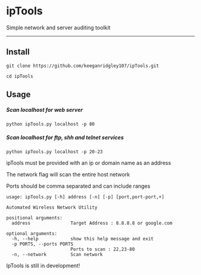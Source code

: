 # ipTools

Simple network and server auditing toolkit 
 
---

## Install

```git clone https://github.com/keeganridgley107/ipTools.git```

```cd ipTools```

## Usage
##### Scan localhost for web server 
```python ipTools.py localhost -p 80```
##### Scan localhost for ftp, shh and telnet services 
```python ipTools.py localhost -p 20-23```

ipTools must be provided with an ip or domain name as an address

The network flag will scan the entire host network

Ports should be comma separated and can include ranges 


```
usage: ipTools.py [-h] address [-n] [-p] [port,port-port,+]

Automated Wireless Network Utility

positional arguments:
  address               Target Address : 8.8.8.8 or google.com

optional arguments:
  -h, --help            show this help message and exit
  -p PORTS, --ports PORTS
                        Ports to scan : 22,23-80
  -n, --network         Scan network
  ```






IpTools is still in development! 

